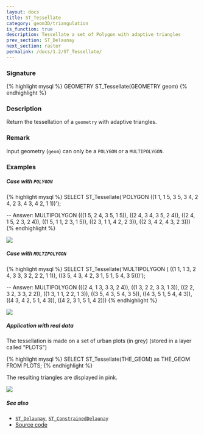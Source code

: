 ```yaml
---
layout: docs
title: ST_Tessellate
category: geom3D/triangulation
is_function: true
description: Tessellate a set of Polygon with adaptive triangles
prev_section: ST_Delaunay
next_section: raster
permalink: /docs/1.2/ST_Tessellate/
---
```


### Signature

{% highlight mysql %}
GEOMETRY ST_Tessellate(GEOMETRY geom)
{% endhighlight %}

### Description
Return the tessellation of a `geometry` with adaptive triangles.

### Remark
Input geometry (`geom`) can only be a `POLYGON` or a `MULTIPOLYGON`. 

### Examples

##### Case with `POLYGON`

{% highlight mysql %}
SELECT ST_Tessellate('POLYGON ((1 1, 1 5, 3 5, 3 4, 2 4, 
				2 3, 4 3, 4 2, 1 1))');

-- Answer: 
MULTIPOLYGON (((1 5, 2 4, 3 5, 1 5)), ((2 4, 3 4, 3 5, 2 4)), 
	      ((2 4, 1 5, 2 3, 2 4)), ((1 5, 1 1, 2 3, 1 5)), 
	      ((2 3, 1 1, 4 2, 2 3)), ((2 3, 4 2, 4 3, 2 3)))
{% endhighlight %}

<img class="displayed" src="../ST_Tessellate_1.png"/>

##### Case with `MULTIPOLYGON`

{% highlight mysql %}
SELECT ST_Tessellate('MULTIPOLYGON (
			((1 1, 1 3, 2 4, 3 3, 3 2, 2 2, 1 1)), 
  			((3 5, 4 3, 4 2, 3 1, 5 1, 5 4, 3 5)))');

-- Answer: 
MULTIPOLYGON (((2 4, 1 3, 3 3, 2 4)), ((1 3, 2 2, 3 3, 1 3)), 
	      ((2 2, 3 2, 3 3, 2 2)), ((1 3, 1 1, 2 2, 1 3)), 
	      ((3 5, 4 3, 5 4, 3 5)), ((4 3, 5 1, 5 4, 4 3)), 
	      ((4 3, 4 2, 5 1, 4 3)), ((4 2, 3 1, 5 1, 4 2)))
{% endhighlight %}

<img class="displayed" src="../ST_Tessellate_2.png"/>

##### Application with real data

The tessellation is made on a set of urban plots (in grey) (stored in a layer called "PLOTS")

{% highlight mysql %}
SELECT ST_Tessellate(THE_GEOM) as THE_GEOM FROM PLOTS;
{% endhighlight %}

The resulting triangles are displayed in pink.

<img class="displayed" src="../ST_Tessellate_3.png"/>

##### See also

* [`ST_Delaunay`](../ST_Delaunay), [`ST_ConstrainedDelaunay`](../ST_ConstrainedDelaunay)
* <a href="https://github.com/orbisgis/h2gis/blob/master/h2spatial-ext/src/main/java/org/h2gis/h2spatialext/function/spatial/mesh/ST_Tessellate.java" target="_blank">Source code</a>
